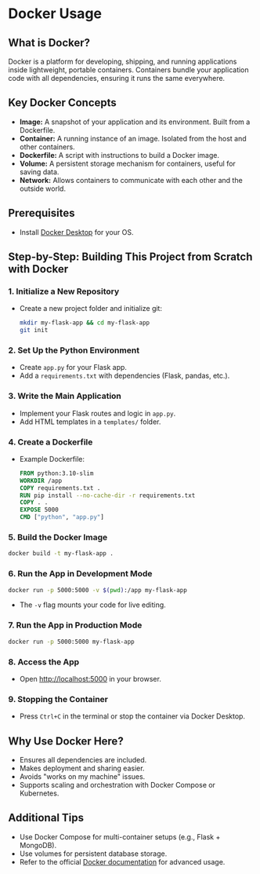 # Docker Usage

## What is Docker?
Docker is a platform for developing, shipping, and running applications inside lightweight, portable containers. Containers bundle your application code with all dependencies, ensuring it runs the same everywhere.

## Key Docker Concepts
- **Image:** A snapshot of your application and its environment. Built from a Dockerfile.
- **Container:** A running instance of an image. Isolated from the host and other containers.
- **Dockerfile:** A script with instructions to build a Docker image.
- **Volume:** A persistent storage mechanism for containers, useful for saving data.
- **Network:** Allows containers to communicate with each other and the outside world.

## Prerequisites
- Install [Docker Desktop](https://www.docker.com/products/docker-desktop/) for your OS.

## Step-by-Step: Building This Project from Scratch with Docker

### 1. Initialize a New Repository
- Create a new project folder and initialize git:
  ```sh
  mkdir my-flask-app && cd my-flask-app
  git init
  ```

### 2. Set Up the Python Environment
- Create `app.py` for your Flask app.
- Add a `requirements.txt` with dependencies (Flask, pandas, etc.).

### 3. Write the Main Application
- Implement your Flask routes and logic in `app.py`.
- Add HTML templates in a `templates/` folder.

### 4. Create a Dockerfile
- Example Dockerfile:
  ```Dockerfile
  FROM python:3.10-slim
  WORKDIR /app
  COPY requirements.txt .
  RUN pip install --no-cache-dir -r requirements.txt
  COPY . .
  EXPOSE 5000
  CMD ["python", "app.py"]
  ```

### 5. Build the Docker Image
  ```sh
  docker build -t my-flask-app .
  ```

### 6. Run the App in Development Mode
  ```sh
  docker run -p 5000:5000 -v $(pwd):/app my-flask-app
  ```
  - The `-v` flag mounts your code for live editing.

### 7. Run the App in Production Mode
  ```sh
  docker run -p 5000:5000 my-flask-app
  ```

### 8. Access the App
- Open [http://localhost:5000](http://localhost:5000) in your browser.

### 9. Stopping the Container
- Press `Ctrl+C` in the terminal or stop the container via Docker Desktop.

## Why Use Docker Here?
- Ensures all dependencies are included.
- Makes deployment and sharing easier.
- Avoids "works on my machine" issues.
- Supports scaling and orchestration with Docker Compose or Kubernetes.

## Additional Tips
- Use Docker Compose for multi-container setups (e.g., Flask + MongoDB).
- Use volumes for persistent database storage.
- Refer to the official [Docker documentation](https://docs.docker.com/) for advanced usage.